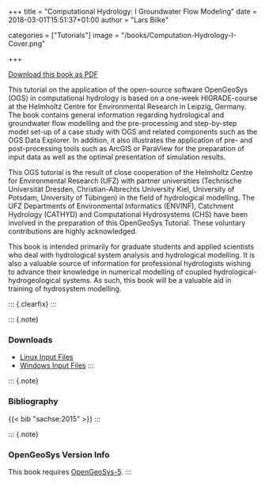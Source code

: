 +++
title = "Computational Hydrology: I Groundwater Flow Modeling"
date = 2018-03-01T15:51:37+01:00
author = "Lars Bilke"

categories = ["Tutorials"]
image = "/books/Computation-Hydrology-I-Cover.png"

+++

[<i class="far fa-file-pdf"></i> Download this book as PDF](https://ogsstorage.blob.core.windows.net/web/Books/Computational-Hydrology-I/OGS.Tutorial-Computational.Hydrology.I-Groundwater.Flow.Modelling.pdf)  

This tutorial on the application of the open-source software OpenGeoSys (OGS) in computational hydrology is based on a one-week HIGRADE-course at the Helmholtz Centre for Environmental Research in Leipzig, Germany. The book contains general information regarding hydrological and groundwater flow modelling and the pre-processing and step-by-step model set-up of a case study with OGS and related components such as the OGS Data Explorer. In addition, it also illustrates the application of pre- and post-processing tools such as ArcGIS or ParaView for the preparation of input data as well as the optimal presentation of simulation results.

This OGS tutorial is the result of close cooperation of the Helmholtz Centre for Environmental Research (UFZ) with partner universities (Technische Universität Dresden, Christian-Albrechts University Kiel, University of Potsdam, University of Tübingen) in the field of hydrological modelling. The UFZ Departments of Environmental Informatics (ENVINF), Catchment Hydrology (CATHYD) and Computational Hydrosystems (CHS) have been involved in the preparation of this OpenGeoSys Tutorial. These voluntary contributions are highly acknowledged.

This book is intended primarily for graduate students and applied scientists who deal with hydrological system analysis and hydrological modelling. It is also a valuable source of information for professional hydrologists wishing to advance their knowledge in numerical modelling of coupled hydrological-hydrogeological systems. As such, this book will be a valuable aid in training of hydrosystem modelling.

::: {.clearfix}
:::

::: {.note}

### <i class="far fa-download"></i> Downloads

- [<i class="far fa-file-archive"></i> Linux Input Files](https://ogsstorage.blob.core.windows.net/web/Books/Computational-Hydrology-I/input_files_linux.zip)  
- [<i class="far fa-file-archive"></i> Windows Input Files](https://ogsstorage.blob.core.windows.net/web/Books/Computational-Hydrology-I/input_files_win.zip)
:::

::: {.note}

### <i class="far fa-book"></i> Bibliography

{{< bib "sachse:2015" >}}
:::

::: {.note}

### <i class="far fa-code-branch"></i> OpenGeoSys Version Info

This book requires [OpenGeoSys-5](/ogs-5/).
:::
